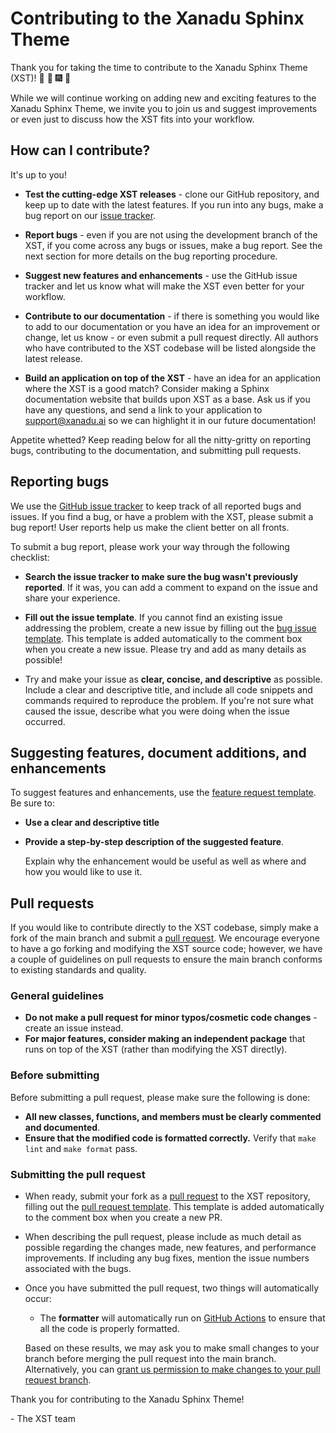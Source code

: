 # Contributing to the Xanadu Sphinx Theme

Thank you for taking the time to contribute to the Xanadu Sphinx Theme (XST)!
:confetti_ball: :tada: :fireworks: :art:

While we will continue working on adding new and exciting features to the Xanadu
Sphinx Theme, we invite you to join us and suggest improvements or even just to
discuss how the XST fits into your workflow.

## How can I contribute?

It's up to you!

* **Test the cutting-edge XST releases** - clone our GitHub repository, and keep
  up to date with the latest features. If you run into any bugs, make a bug
  report on our
  [issue tracker](https://github.com/XanaduAI/xanadu-sphinx-theme/issues).

* **Report bugs** - even if you are not using the development branch of the XST,
  if you come across any bugs or issues, make a bug report. See the next section
  for more details on the bug reporting procedure.

* **Suggest new features and enhancements** - use the GitHub issue tracker and
  let us know what will make the XST even better for your workflow.

* **Contribute to our documentation** - if there is something you would like to
  add to our documentation or you have an idea for an improvement or change, let
  us know - or even submit a pull request directly. All authors who have
  contributed to the XST codebase will be listed alongside the latest release.

* **Build an application on top of the XST** - have an idea for an application
  where the XST is a good match? Consider making a Sphinx documentation website
  that builds upon XST as a base. Ask us if you have any questions, and send a
  link to your application to support@xanadu.ai so we can highlight it in our
  future documentation!

Appetite whetted? Keep reading below for all the nitty-gritty on reporting bugs,
contributing to the documentation, and submitting pull requests.

## Reporting bugs

We use the
[GitHub issue tracker](https://github.com/XanaduAI/xanadu-sphinx-theme/issues)
to keep track of all reported bugs and issues. If you find a bug, or have a
problem with the XST, please submit a bug report! User reports help us make the
client better on all fronts.

To submit a bug report, please work your way through the following checklist:

* **Search the issue tracker to make sure the bug wasn't previously reported**.
  If it was, you can add a comment to expand on the issue and share your
  experience.

* **Fill out the issue template**. If you cannot find an existing issue
  addressing the problem, create a new issue by filling out the
  [bug issue template](ISSUE_TEMPLATE/bug-report.yml). This template is added
  automatically to the comment box when you create a new issue. Please try and
  add as many details as possible!

* Try and make your issue as **clear, concise, and descriptive** as possible.
  Include a clear and descriptive title, and include all code snippets and
  commands required to reproduce the problem. If you're not sure what caused the
  issue, describe what you were doing when the issue occurred.

## Suggesting features, document additions, and enhancements

To suggest features and enhancements, use the
[feature request template](ISSUE_TEMPLATE/feature-request.yml). Be sure to:

* **Use a clear and descriptive title**

* **Provide a step-by-step description of the suggested feature**.

    Explain why the enhancement would be useful as well as where and how you
    would like to use it.

## Pull requests

If you would like to contribute directly to the XST codebase, simply make a
fork of the main branch and submit a
[pull request](https://help.github.com/articles/about-pull-requests). We
encourage everyone to have a go forking and modifying the XST source code;
however, we have a couple of guidelines on pull requests to ensure the main
branch conforms to existing standards and quality.

### General guidelines

* **Do not make a pull request for minor typos/cosmetic code changes** - create
  an issue instead.
* **For major features, consider making an independent package** that runs
  on top of the XST (rather than modifying the XST directly).

### Before submitting

Before submitting a pull request, please make sure the following is done:

* **All new classes, functions, and members must be clearly commented and
  documented**.
* **Ensure that the modified code is formatted correctly.**  Verify that
  `make lint` and `make format` pass.

### Submitting the pull request
* When ready, submit your fork as a
  [pull request](https://help.github.com/articles/about-pull-requests) to the
  XST repository, filling out the
  [pull request template](PULL_REQUEST_TEMPLATE.md). This template is added
  automatically to the comment box when you create a new PR.

* When describing the pull request, please include as much detail as possible
  regarding the changes made, new features, and performance improvements. If
  including any bug fixes, mention the issue numbers associated with the bugs.

* Once you have submitted the pull request, two things will automatically occur:

  - The **formatter** will automatically run on
    [GitHub Actions](https://github.com/XanaduAI/xanadu-sphinx-theme/actions) to
    ensure that all the code is properly formatted.

  Based on these results, we may ask you to make small changes to your branch
  before merging the pull request into the main branch. Alternatively, you can
  [grant us permission to make changes to your pull request branch](https://help.github.com/articles/allowing-changes-to-a-pull-request-branch-created-from-a-fork/).

Thank you for contributing to the Xanadu Sphinx Theme!

\- The XST team
